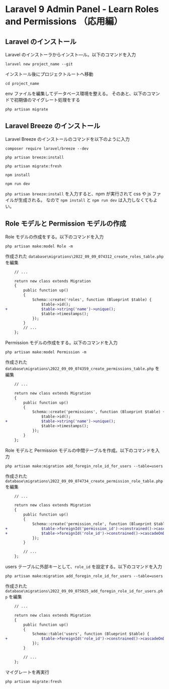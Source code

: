 # Laravel 9 Admin Panel - Learn Roles and Permissions （応用編）

## Laravel のインストール

Laravel のインストーラからインスト―ル。以下のコマンドを入力

```
laravel new project_name --git
```

インストール後にプロジェクトルートへ移動

```
cd project_name
```

env ファイルを編集してデータベース環境を整える。
そのあと、以下のコマンドで初期値のマイグレート処理をする

```
php artisan migrate
```

## Laravel Breeze のインストール

Laravel Breeze のインストールのコマンドを以下のように入力

```
composer require laravel/breeze --dev

php artisan breeze:install

php artisan migrate:fresh

npm install

npm run dev
```

`php artisan breeze:install` を入力すると、npm が実行されて css や js ファイルが生成される。
なので `npm install` と `npm run dev` は入力しなくてもよい。

## Role モデルと Permission モデルの作成

Role モデルの作成をする。以下のコマンドを入力

```
php artisan make:model Role -m
```

作成された `database\migrations\2022_09_09_074312_create_roles_table.php` を編集

```diff
    // ...

    return new class extends Migration
    {
        public function up()
        {
            Schema::create('roles', function (Blueprint $table) {
                $table->id();
+               $table->string('name')->unique();
                $table->timestamps();
            });
        }
        // ...
    };
```

Permission モデルの作成をする。以下のコマンドを入力

```
php artisan make:model Permission -m
```

作成された `database\migrations\2022_09_09_074359_create_permissions_table.php` を編集

```diff
    // ...

    return new class extends Migration
    {
        public function up()
        {
            Schema::create('permissions', function (Blueprint $table) {
                $table->id();
+               $table->string('name')->unique();
                $table->timestamps();
            });
        }
    };
```

Role モデルと Permission モデルの中間テーブルを作成。以下のコマンドを入力

```
php artisan make:migration add_foregin_role_id_for_users --table=users
```

作成された `database\migrations\2022_09_09_074734_create_permission_role_table.php` を編集

```diff
    // ...

    return new class extends Migration
    {
        public function up()
        {
            Schema::create('permission_role', function (Blueprint $table) {
+               $table->foreignId('permission_id')->constrained()->cascadeOnDelete();
+               $table->foreignId('role_id')->constrained()->cascadeOnDelete();
            });
        }

        // ...
    };
```

users テーブルに外部キーとして、`role_id` を設定する。以下のコマンドを入力

```
php artisan make:migration add_foregin_role_id_for_users --table=users
```

作成された `database\migrations\2022_09_09_075025_add_foregin_role_id_for_users.php` を編集

```diff
    // ...

    return new class extends Migration
    {
        public function up()
        {
            Schema::table('users', function (Blueprint $table) {
+               $table->foreignId('role_id')->constrained()->cascadeOnDelete();
            });
        }

        // ...
    };
```

マイグレートを再実行

```
php artisan migrate:fresh
```
